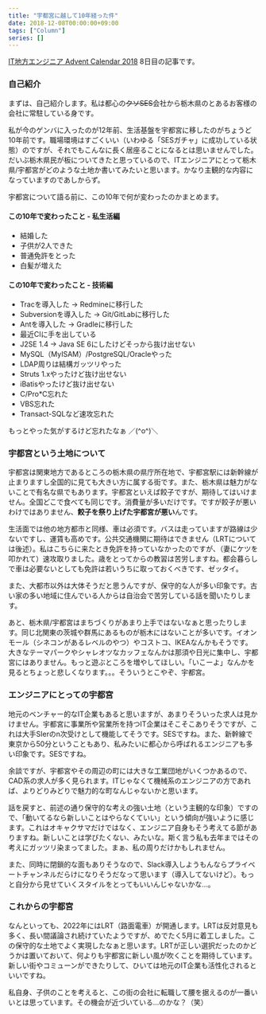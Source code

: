 ```yaml
---
title: "宇都宮に越して10年経った件"
date: 2018-12-08T00:00:00+09:00
tags: ["Column"]
series: []
---
```


[IT地方エンジニア Advent Calendar 2018](https://adventar.org/calendars/3086) 8日目の記事です。

<!--more-->

### 自己紹介

まずは、自己紹介します。私は都心の~~クソSES~~会社から栃木県のとあるお客様の会社に常駐している身です。

私が今のゲンバに入ったのが12年前、生活基盤を宇都宮に移したのがちょうど10年前です。職場環境はすごくいい（いわゆる「SESガチャ」に成功している状態）のですが、それでもこんなに長く居座ることになるとは思いませんでした。だいぶ栃木県民が板についてきたと思っているので、ITエンジニアにとって栃木県/宇都宮がどのような土地か書いてみたいと思います。かなり主観的な内容になっていますのであしからず。

宇都宮について語る前に、この10年で何が変わったのかまとめます。

#### この10年で変わったこと - 私生活編

* 結婚した
* 子供が2人できた
* 普通免許をとった
* 白髪が増えた

#### この10年で変わったこと - 技術編

* Tracを導入した → Redmineに移行した
* Subversionを導入した → Git/GitLabに移行した
* Antを導入した → Gradleに移行した
* 最近CIに手を出している
* J2SE 1.4 → Java SE 6にしたけどそっから抜け出せない
* MySQL（MyISAM）/PostgreSQL/Oracleやった
* LDAP周りは結構ガッツリやった
* Struts 1.xやったけど抜け出せない
* iBatisやったけど抜け出せない
* C/Pro*C忘れた
* VBS忘れた
* Transact-SQLなど速攻忘れた

もっとやった気がするけど忘れたなぁ ／(^o^)＼

### 宇都宮という土地について

宇都宮は関東地方であるところの栃木県の県庁所在地で、宇都宮駅には新幹線が止まりますし全国的に見ても大きい方に属する街です。また、栃木県は魅力がないことで有名な県でもあります。宇都宮といえば餃子ですが、期待してはいけません。全国どこで食べても同じです。消費量が多いだけです。ですが餃子が悪いわけではありません、**餃子を祭り上げた宇都宮が悪い**んです。

生活面では他の地方都市と同様、車は必須です。バスは走っていますが路線は少ないですし、運賃も高めです。公共交通機関に期待はできません（LRTについては後述）。私はこちらに来たとき免許を持っていなかったのですが、（妻にケツを叩かれて）速攻取りました。歳をとってからの教習は苦労しますね。都会暮らしで車は必要ないとしても免許は若いうちに取っておくべきです、ゼッタイ。

また、大都市以外は大体そうだと思うんですが、保守的な人が多い印象です。古い家の多い地域に住んでいる人からは自治会で苦労している話を聞いたりします。

あと、栃木県/宇都宮はまちづくりがあまり上手ではないなぁと思ったりします。同じ北関東の茨城や群馬にあるものが栃木にはないことが多いです。イオンモール（シネコンがあるレベルのやつ）やコストコ、IKEAなんかもそうです。大きなテーマパークやシャレオツなカッフェなんかは那須や日光に集中し、宇都宮にはありません。もっと遊ぶところを増やしてほしい。「いこーよ」なんかを見るとちょっと悲しくなります。。。そういうとこやぞ、宇都宮。

### エンジニアにとっての宇都宮

地元のベンチャー的なIT企業もあると思いますが、あまりそういった求人は見かけません。宇都宮に事業所や営業所を持つIT企業はそこそこありそうですが、これは大手SIerのn次受けとして機能してそうです。SESですね。また、新幹線で東京から50分ということもあり、私みたいに都心から呼ばれるエンジニアも多い印象です。SESですね。

余談ですが、宇都宮やその周辺の町には大きな工業団地がいくつかあるので、CAD系の求人が多く見られます。ITじゃなくて機械系のエンジニアの方であれば、よりどりみどりで魅力的な町なんじゃないかと思います。

話を戻すと、前述の通り保守的な考えの強い土地（という主観的な印象）ですので、「動いてるなら新しいことはやらなくていい」という傾向が強いように感じます。これはオキャクサマだけではなく、エンジニア自身もそう考えてる節がありますね。新しいことは学びたくない、みたいな。斯く言う私も去年まではその考えにガッツリ染まってました。まぁ、私の周りだけかもしれません。

また、同時に閉鎖的な面もありそうなので、Slack導入しようもんならプライベートチャンネルだらけになりそうだなって思います（導入してないけど）。もっと自分から見せていくスタイルをとってもいいんじゃないかな…。

### これからの宇都宮

なんといっても、2022年にはLRT（路面電車）が開通します。LRTは反対意見も多く、長い間議論され続けていたようですが、めでたく5月に着工しました。この保守的な土地でよく実現したなぁと思います。LRTが正しい選択だったのかどうかは置いておいて、何よりも宇都宮に新しい風が吹くことを期待しています。新しい街やコミューンができたりして、ひいては地元のIT企業も活性化されるといいですね。

私自身、子供のことを考えると、この街の会社に転職して腰を据えるのが一番いいとは思っています。その機会が近づいている…のかな？（笑）
